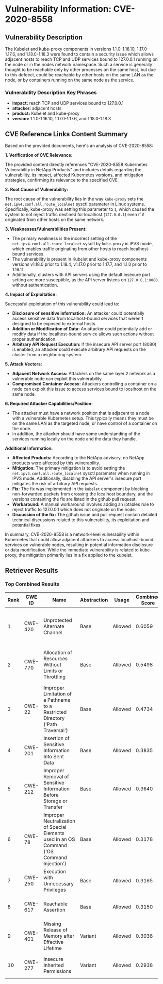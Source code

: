 # Vulnerability Information: CVE-2020-8558

## Vulnerability Description
The Kubelet and kube-proxy components in versions 1.1.0-1.16.10, 1.17.0-1.17.6, and 1.18.0-1.18.3 were found to contain a security issue which allows adjacent hosts to reach TCP and UDP services bound to 127.0.0.1 running on the node or in the nodes network namespace. Such a service is generally thought to be reachable only by other processes on the same host, but due to this defeect, could be reachable by other hosts on the same LAN as the node, or by containers running on the same node as the service.

### Vulnerability Description Key Phrases
- **impact:** reach TCP and UDP services bound to 127.0.0.1
- **attacker:** adjacent hosts
- **product:** Kubelet and kube-proxy
- **version:** 1.1.0-1.16.10, 1.17.0-1.17.6, and 1.18.0-1.18.3

## CVE Reference Links Content Summary
Based on the provided documents, here's an analysis of CVE-2020-8558:

**1. Verification of CVE Relevance:**

The provided content directly references "CVE-2020-8558 Kubernetes Vulnerability in NetApp Products" and includes details regarding the vulnerability, its impact, affected Kubernetes versions, and mitigation strategies, confirming its relevance to the specified CVE.

**2. Root Cause of Vulnerability:**

The root cause of the vulnerability lies in the way `kube-proxy` sets the `net.ipv4.conf.all.route_localnet` sysctl parameter in Linux systems. Specifically, kube-proxy was setting this parameter to `1`, which caused the system to not reject traffic destined for localhost (`127.0.0.1`) even if it originated from other hosts on the same network.

**3. Weaknesses/Vulnerabilities Present:**

- The primary weakness is the incorrect setting of the `net.ipv4.conf.all.route_localnet` sysctl by `kube-proxy` in IPVS mode, which enables traffic originating from other hosts to reach localhost-bound services.
- The vulnerability is present in Kubelet and kube-proxy components versions v1.18.0 prior to 1.18.4, v1.17.0 prior to 1.17.7, and 1.1.0 prior to 1.16.11.
- Additionally, clusters with API servers using the default insecure port setting are more susceptible, as the API server listens on `127.0.0.1:8080` without authentication.

**4. Impact of Exploitation:**

Successful exploitation of this vulnerability could lead to:

- **Disclosure of sensitive information:**  An attacker could potentially access sensitive data from localhost-bound services that weren't designed to be exposed to external hosts.
- **Addition or Modification of Data:** An attacker could potentially add or modify data if the localhost-bound service allows such actions without proper authentication.
- **Arbitrary API Request Execution:** If the insecure API server port (8080) is enabled, an attacker could execute arbitrary API requests on the cluster from a neighboring system.

**5. Attack Vectors:**

- **Adjacent Network Access:** Attackers on the same layer 2 network as a vulnerable node can exploit this vulnerability.
- **Compromised Container Access:** Attackers controlling a container on a node can exploit this issue to access services bound to localhost on the same node.

**6. Required Attacker Capabilities/Position:**

- The attacker must have a network position that is adjacent to a node with a vulnerable Kubernetes setup. This typically means they must be on the same LAN as the targeted node, or have control of a container on the node.
- In addition, the attacker should have some understanding of the services running locally on the node and the data they handle.

**Additional Information:**

-   **Affected Products:** According to the NetApp advisory, no NetApp products were affected by this vulnerability.
-   **Mitigation:** The primary mitigation is to avoid setting the `net.ipv4.conf.all.route_localnet` sysctl parameter when running in IPVS mode. Additionally, disabling the API server's insecure port mitigates the risk of arbitrary API requests.
-   **Fix:** The fix was implemented in the `kubelet` component by blocking non-forwarded packets from crossing the localhost boundary, and the versions containing the fix are listed in the github pull request.
-   **Workaround:** A manual workaround involves adding an iptables rule to reject traffic to 127.0.0.1 which does not originate on the node.
-   **Discussion of the fix:** The github issue and pull request contain detailed technical discussions related to this vulnerability, its exploitation and potential fixes.

In summary, CVE-2020-8558 is a network-level vulnerability within Kubernetes that could allow adjacent attackers to access localhost-bound services on vulnerable nodes, resulting in potential information disclosure or data modification. While the immediate vulnerability is related to kube-proxy, the mitigation primarily lies in a fix applied to the kubelet.

## Retriever Results

### Top Combined Results

| Rank | CWE ID | Name | Abstraction | Usage | Combined Score | Retrievers | Individual Scores |
|------|--------|------|-------------|-------|---------------|------------|-------------------|
| 1 | CWE-420 | Unprotected Alternate Channel | Base | Allowed | 0.6059 | dense, sparse, graph | dense: 0.480, sparse: 0.260, graph: 0.607 |
| 2 | CWE-770 | Allocation of Resources Without Limits or Throttling | Base | Allowed | 0.5498 | dense, sparse, graph | dense: 0.494, sparse: 0.150, graph: 0.607 |
| 3 | CWE-22 | Improper Limitation of a Pathname to a Restricted Directory ('Path Traversal') | Base | Allowed | 0.4734 | dense, sparse, graph | dense: 0.461, sparse: 0.142, graph: 0.451 |
| 4 | CWE-201 | Insertion of Sensitive Information Into Sent Data | Base | Allowed | 0.3835 | sparse, graph | sparse: 0.150, graph: 0.832 |
| 5 | CWE-212 | Improper Removal of Sensitive Information Before Storage or Transfer | Base | Allowed | 0.3640 | sparse, graph | sparse: 0.143, graph: 0.789 |
| 6 | CWE-78 | Improper Neutralization of Special Elements used in an OS Command ('OS Command Injection') | Base | Allowed | 0.3178 | dense, sparse | dense: 0.472, sparse: 0.142 |
| 7 | CWE-250 | Execution with Unnecessary Privileges | Base | Allowed | 0.3165 | dense, sparse | dense: 0.471, sparse: 0.141 |
| 8 | CWE-617 | Reachable Assertion | Base | Allowed | 0.3150 | dense, sparse | dense: 0.468, sparse: 0.141 |
| 9 | CWE-401 | Missing Release of Memory after Effective Lifetime | Variant | Allowed | 0.3038 | dense, sparse | dense: 0.491, sparse: 0.146 |
| 10 | CWE-277 | Insecure Inherited Permissions | Variant | Allowed | 0.2938 | dense, sparse | dense: 0.477, sparse: 0.139 |

